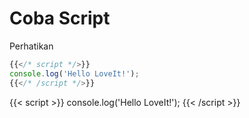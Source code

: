 # Coba Script

Perhatikan
```js
{{</* script */>}}
console.log('Hello LoveIt!');
{{</* /script */>}}
```
{{< script >}}
console.log('Hello LoveIt!');
{{< /script >}}

